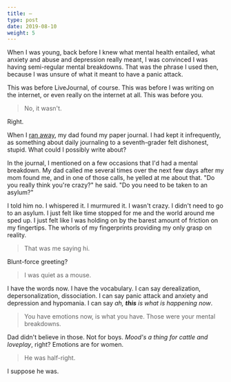 ```yaml
---
title: —
type: post
date: 2019-08-10
weight: 5
---
```


When I was young, back before I knew what mental health entailed, what anxiety and abuse and depression really meant, I was convinced I was having semi-regular mental breakdowns. That was the phrase I used then, because I was unsure of what it meant to have a panic attack.

This was before LiveJournal, of course. This was before I was writing on the internet, or even really on the internet at all. This was before you.

> No, it wasn't.

Right.

When I [ran away](https://writing.drab-makyo.com/blog/running-away/), my dad found my paper journal. I had kept it infrequently, as something about daily journaling to a seventh-grader felt dishonest, stupid. What could I possibly write about?

In the journal, I mentioned on a few occasions that I'd had a mental breakdown. My dad called me several times over the next few days after my mom found me, and in one of those calls, he yelled at me about that. "Do you really think you're crazy?" he said. "Do you need to be taken to an asylum?"

I told him no. I whispered it. I murmured it. I wasn't crazy. I didn't need to go to an asylum. I just felt like time stopped for me and the world around me sped up. I just felt like I was holding on by the barest amount of friction on my fingertips. The whorls of my fingerprints providing my only grasp on reality.

> That was me saying hi.

Blunt-force greeting?

> I was quiet as a mouse.

I have the words now. I have the vocabulary. I can say derealization, depersonalization, dissociation. I can say panic attack and anxiety and depression and hypomania. I can say *ah, __this__ is what is happening now*.

> You have emotions now, is what you have. Those were your mental breakdowns.

Dad didn't believe in those. Not for boys. *Mood's a thing for cattle and loveplay*, right? Emotions are for women.

> He was half-right.

I suppose he was.

